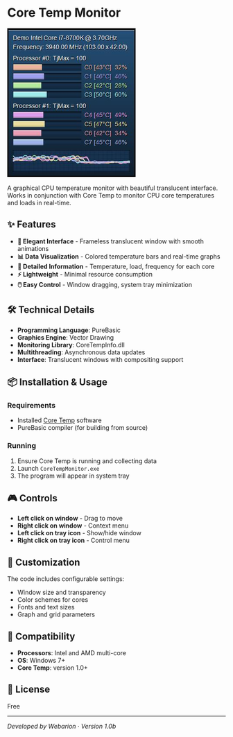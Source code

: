 # Core Temp Monitor

![Core Temp Monitor](res/screenshot.jpg)

A graphical CPU temperature monitor with beautiful translucent interface. Works in conjunction with Core Temp to monitor CPU core temperatures and loads in real-time.

## ✨ Features

- **🎨 Elegant Interface** - Frameless translucent window with smooth animations
- **📊 Data Visualization** - Colored temperature bars and real-time graphs
- **🔢 Detailed Information** - Temperature, load, frequency for each core
- **⚡ Lightweight** - Minimal resource consumption
- **🖱️ Easy Control** - Window dragging, system tray minimization

## 🛠 Technical Details

- **Programming Language**: PureBasic
- **Graphics Engine**: Vector Drawing
- **Monitoring Library**: CoreTempInfo.dll
- **Multithreading**: Asynchronous data updates
- **Interface**: Translucent windows with compositing support

## 📦 Installation & Usage

### Requirements
- Installed [Core Temp](https://www.alcpu.com/CoreTemp/) software
- PureBasic compiler (for building from source)

### Running
1. Ensure Core Temp is running and collecting data
2. Launch `CoreTempMonitor.exe`
3. The program will appear in system tray

## 🎮 Controls

- **Left click on window** - Drag to move
- **Right click on window** - Context menu
- **Left click on tray icon** - Show/hide window
- **Right click on tray icon** - Control menu

## 🎯 Customization

The code includes configurable settings:
- Window size and transparency
- Color schemes for cores
- Fonts and text sizes
- Graph and grid parameters

## 🤝 Compatibility

- **Processors**: Intel and AMD multi-core
- **OS**: Windows 7+
- **Core Temp**: version 1.0+

## 📄 License
Free

---

*Developed by Webarion · Version 1.0b*
